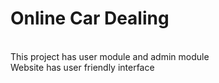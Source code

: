 <h1><b>Online Car Dealing</b></h1> <br>
This project has user module and admin module <br>
Website has user friendly interface
